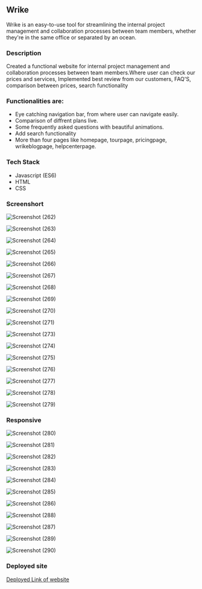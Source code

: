  ## Wrike
 
Wrike is an easy-to-use tool for streamlining the internal project management and collaboration processes between team members, whether they're in the same office or separated by an ocean.

### Description

Created a functional website for internal project management and collaboration processes between team members.Where user can check our prices and services,
Implemented best review from our customers, FAQ'S, comparison between prices, search functionality  

### Functionalities are:

* Eye catching navigation bar, from where user can navigate easily. 
* Comparison of diffrent plans live. 
* Some frequently asked questions with beautiful animations. 
* Add search functionality 
* More than four pages like homepage, tourpage, pricingpage, wrikeblogpage, helpcenterpage. 

### Tech Stack

* Javascript (ES6)
* HTML
* CSS




### Screenshort

![Screenshot (262)](https://user-images.githubusercontent.com/107467642/209663492-e5ae8343-7c41-430c-8b46-3d746f284ef6.png)

![Screenshot (263)](https://user-images.githubusercontent.com/107467642/209663540-63fad292-1678-4323-886f-80d10881e6f6.png)

![Screenshot (264)](https://user-images.githubusercontent.com/107467642/209663552-85268000-6413-438f-8766-ec70f0d0e8ec.png)

![Screenshot (265)](https://user-images.githubusercontent.com/107467642/209663607-bb8a58fb-8d2a-43b8-aa02-57679df4b259.png)



![Screenshot (266)](https://user-images.githubusercontent.com/107467642/209663724-53a10674-5027-4a12-a5e8-7b8f0fa79521.png)


![Screenshot (267)](https://user-images.githubusercontent.com/107467642/209663738-4e978aa4-ad86-4e49-a64b-f9d9f976ec0e.png)

![Screenshot (268)](https://user-images.githubusercontent.com/107467642/209663746-c77721d6-a9d0-4848-86c2-3128271de569.png)

![Screenshot (269)](https://user-images.githubusercontent.com/107467642/209663754-1aabf064-093f-4bb4-83af-0a71831849e7.png)

![Screenshot (270)](https://user-images.githubusercontent.com/107467642/209663775-da363e27-ecca-4e96-b796-82815e104dff.png)

![Screenshot (271)](https://user-images.githubusercontent.com/107467642/209663792-0aca8214-3576-431f-84ef-01f469addaa6.png)


![Screenshot (273)](https://user-images.githubusercontent.com/107467642/209663841-ee0b2d2d-f371-4d27-8204-7089063f8133.png)

![Screenshot (274)](https://user-images.githubusercontent.com/107467642/209663864-d11f7c02-41aa-4485-9b44-b88ed0d07f57.png)

![Screenshot (275)](https://user-images.githubusercontent.com/107467642/209663880-d76f0109-eff8-4f7a-8474-5502c25a6ede.png)

![Screenshot (276)](https://user-images.githubusercontent.com/107467642/209663893-a88168ff-78e0-4e94-92f0-b574f1e37b1c.png)

![Screenshot (277)](https://user-images.githubusercontent.com/107467642/209663916-135f8951-687b-4762-b272-7ae3a6f1492c.png)

![Screenshot (278)](https://user-images.githubusercontent.com/107467642/209663933-891a0c1c-1b9e-48a3-b713-dfcac6b4c5ce.png)

![Screenshot (279)](https://user-images.githubusercontent.com/107467642/209663945-ed0682f0-dfd6-4f27-b246-ee41d2380f2e.png)


### Responsive

![Screenshot (280)](https://user-images.githubusercontent.com/107467642/209664534-67894c79-2869-495a-91b1-828ef9d39efb.png)

![Screenshot (281)](https://user-images.githubusercontent.com/107467642/209664567-56b4063d-9f60-4730-a8a5-05a75ef010bf.png)

![Screenshot (282)](https://user-images.githubusercontent.com/107467642/209664602-1a2b32bb-1d6b-4775-a8d2-2a4468bd78b5.png)


![Screenshot (283)](https://user-images.githubusercontent.com/107467642/209664637-1e116b1e-b841-4ec8-bba2-57c20066d9d1.png)


![Screenshot (284)](https://user-images.githubusercontent.com/107467642/209664655-4c0c9686-3b15-4602-aa4b-59ffaaa20a0c.png)


![Screenshot (285)](https://user-images.githubusercontent.com/107467642/209664676-1480a1ce-a5a3-4917-b3ac-10affa485ccd.png)


![Screenshot (286)](https://user-images.githubusercontent.com/107467642/209664693-f552c1e3-3ebc-480c-844c-e58aab2b1fae.png)

![Screenshot (288)](https://user-images.githubusercontent.com/107467642/209664712-c7d7e649-22cf-4486-9ef1-8d6341a83837.png)

![Screenshot (287)](https://user-images.githubusercontent.com/107467642/209664725-e1d0bb2e-6a72-48ef-91d8-1ced3d202f50.png)

![Screenshot (289)](https://user-images.githubusercontent.com/107467642/209664739-5e512f0d-dbb5-4756-a024-69ee70f6568b.png)


![Screenshot (290)](https://user-images.githubusercontent.com/107467642/209664758-2c221caf-4e5c-46d3-8f77-ceb488ac7508.png)

### Deployed site

[Deployed Link of website](https://gray-system-3325.vercel.app/)
